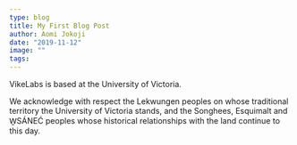 ```yaml
---
type: blog
title: My First Blog Post
author: Aomi Jokoji
date: "2019-11-12"
image: ""
tags: 
---
```


VikeLabs is based at the University of Victoria.

We acknowledge with respect the Lekwungen peoples on whose traditional territory the University of Victoria stands, and the Songhees, Esquimalt and W̱SÁNEĆ peoples whose historical relationships with the land continue to this day.